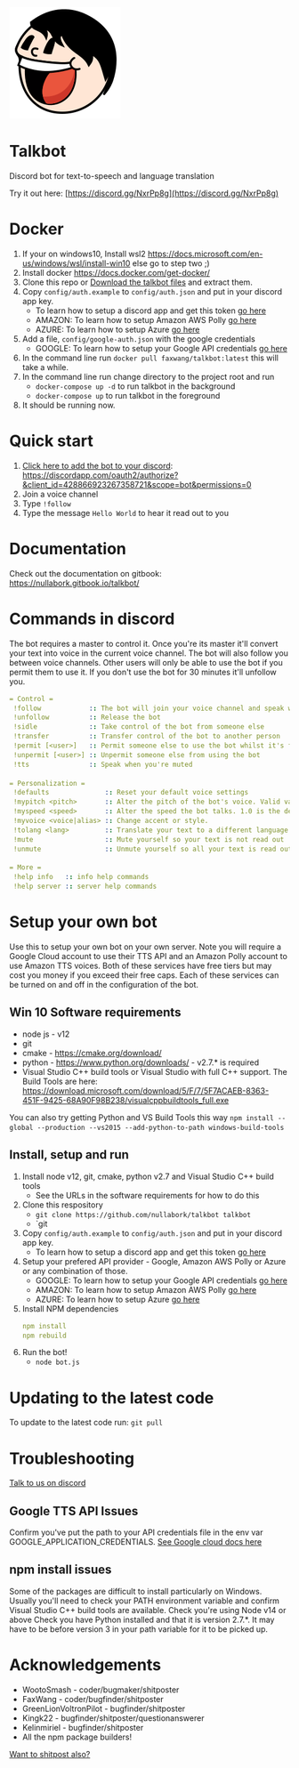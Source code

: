 [logo]: https://raw.githubusercontent.com/nullabork/artwork/master/talkbot/face/png/face_200.png 'Talkbot'

![alt text](https://raw.githubusercontent.com/nullabork/artwork/master/talkbot/face/png/face_200.png 'Talkbot')

# Talkbot

Discord bot for text-to-speech and language translation

Try it out here: [https://discord.gg/NxrPp8g](https://discord.gg/NxrPp8g)

# Docker

1. If your on windows10, Install wsl2 https://docs.microsoft.com/en-us/windows/wsl/install-win10 else go to step two ;)
2. Install docker https://docs.docker.com/get-docker/
3. Clone this repo or [Download the talkbot files](https://github.com/nullabork/talkbot/archive/betabot.zip) and extract them.
4. Copy `config/auth.example` to `config/auth.json` and put in your discord app key.
    - To learn how to setup a discord app and get this token [go here](https://github.com/reactiflux/discord-irc/wiki/Creating-a-discord-bot-&-getting-a-token)
    - AMAZON: To learn how to setup Amazon AWS Polly [go here](https://docs.aws.amazon.com/polly/latest/dg/setting-up.html)
    - AZURE: To learn how to setup Azure [go here](https://docs.microsoft.com/en-us/azure/cognitive-services/speech-service/overview#try-the-speech-service-for-free)
5. Add a file, `config/google-auth.json` with the google credentials
    - GOOGLE: To learn how to setup your Google API credentials [go here](https://cloud.google.com/text-to-speech/docs/quickstart-client-libraries)
6. In the command line run `docker pull faxwang/talkbot:latest` this will take a while.
7. In the command line run change directory to the project root and run
    - `docker-compose up -d` to run talkbot in the background
    - `docker-compose up` to run talkbot in the foreground
8. It should be running now.

# Quick start

1. [Click here to add the bot to your discord](https://discordapp.com/oauth2/authorize?&client_id=428866923267358721&scope=bot&permissions=0): https://discordapp.com/oauth2/authorize?&client_id=428866923267358721&scope=bot&permissions=0
2. Join a voice channel
3. Type `!follow`
4. Type the message `Hello World` to hear it read out to you

# Documentation

Check out the documentation on gitbook: https://nullabork.gitbook.io/talkbot/

# Commands in discord

The bot requires a master to control it. Once you're its master it'll convert your text into voice in the current voice channel. The bot will also follow you between voice channels. Other users will only be able to use the bot if you permit them to use it. If you don't use the bot for 30 minutes it'll unfollow you.

```yaml
= Control =
 !follow            :: The bot will join your voice channel and speak what you write
 !unfollow          :: Release the bot
 !sidle             :: Take control of the bot from someone else
 !transfer          :: Transfer control of the bot to another person
 !permit [<user>]   :: Permit someone else to use the bot whilst it's following you
 !unpermit [<user>] :: Unpermit someone else from using the bot
 !tts               :: Speak when you're muted

= Personalization =
 !defaults              :: Reset your default voice settings
 !mypitch <pitch>       :: Alter the pitch of the bot's voice. Valid values are -20 to 20
 !myspeed <speed>       :: Alter the speed the bot talks. 1.0 is the default. Valid values are 0.25 to 4.0
 !myvoice <voice|alias> :: Change accent or style.
 !tolang <lang>         :: Translate your text to a different language eg. en, fr, jp, de etc.
 !mute                  :: Mute yourself so your text is not read out
 !unmute                :: Unmute yourself so all your text is read out

= More =
 !help info   :: info help commands
 !help server :: server help commands
```

# Setup your own bot

Use this to setup your own bot on your own server.
Note you will require a Google Cloud account to use their TTS API and an Amazon Polly account to use Amazon TTS voices.
Both of these services have free tiers but may cost you money if you exceed their free caps.
Each of these services can be turned on and off in the configuration of the bot.

## Win 10 Software requirements

-   node js - v12
-   git
-   cmake - https://cmake.org/download/
-   python - https://www.python.org/downloads/ - v2.7.\* is required
-   Visual Studio C++ build tools or Visual Studio with full C++ support. The Build Tools are here: https://download.microsoft.com/download/5/F/7/5F7ACAEB-8363-451F-9425-68A90F98B238/visualcppbuildtools_full.exe

You can also try getting Python and VS Build Tools this way
`npm install --global --production --vs2015 --add-python-to-path windows-build-tools`

## Install, setup and run

1. Install node v12, git, cmake, python v2.7 and Visual Studio C++ build tools
    - See the URLs in the software requirements for how to do this
2. Clone this respository
    - `git clone https://github.com/nullabork/talkbot talkbot`
    - `git
3. Copy `config/auth.example` to `config/auth.json` and put in your discord app key.
    - To learn how to setup a discord app and get this token [go here](https://github.com/reactiflux/discord-irc/wiki/Creating-a-discord-bot-&-getting-a-token)
4. Setup your prefered API provider - Google, Amazon AWS Polly or Azure or any combination of those.
    - GOOGLE: To learn how to setup your Google API credentials [go here](https://cloud.google.com/text-to-speech/docs/quickstart-client-libraries)
    - AMAZON: To learn how to setup Amazon AWS Polly [go here](https://docs.aws.amazon.com/polly/latest/dg/setting-up.html)
    - AZURE: To learn how to setup Azure [go here](https://docs.microsoft.com/en-us/azure/cognitive-services/speech-service/overview#try-the-speech-service-for-free)
5. Install NPM dependencies
    ```yaml
    npm install
    npm rebuild
    ```
6. Run the bot!
    - `node bot.js`

# Updating to the latest code

To update to the latest code run:
`git pull`

# Troubleshooting

[Talk to us on discord](https://discord.gg/NxrPp8g)

## Google TTS API Issues

Confirm you've put the path to your API credentials file in the env var GOOGLE_APPLICATION_CREDENTIALS. [See Google cloud docs here](https://cloud.google.com/text-to-speech/docs/quickstart-client-libraries)

## npm install issues

Some of the packages are difficult to install particularly on Windows.
Usually you'll need to check your PATH environment variable and confirm Visual Studio C++ build tools are available.
Check you're using Node v14 or above
Check you have Python installed and that it is version 2.7.\*. It may have to be before version 3 in your path variable for it to be picked up.

# Acknowledgements

-   WootoSmash - coder/bugmaker/shitposter
-   FaxWang - coder/bugfinder/shitposter
-   GreenLionVoltronPilot - bugfinder/shitposter
-   Kingk22 - bugfinder/shitposter/questionanswerer
-   Kelinmiriel - bugfinder/shitposter
-   All the npm package builders!

[Want to shitpost also?](https://discord.gg/NxrPp8g)
